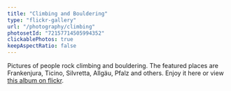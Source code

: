 ```yaml
---
title: "Climbing and Bouldering"
type: "flickr-gallery"
url: "/photography/climbing"
photosetId: "72157714505994352"
clickablePhotos: true
keepAspectRatio: false
---
```


Pictures of people rock climbing and bouldering. The featured places are Frankenjura, Ticino, Silvretta, Allgäu, Pfalz and others. Enjoy it here or view [this album on flickr](https://www.flickr.com/photos/139561037@N05/albums/72157714505994352).
